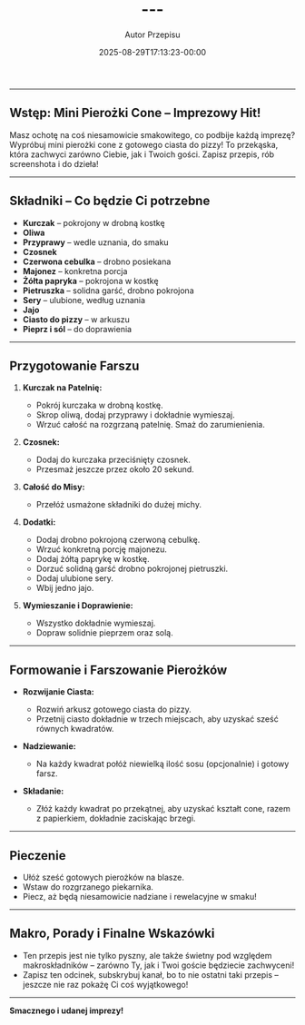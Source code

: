﻿---
draft: true
title: "---"
author: "Autor Przepisu"
recipe_image: images/recipe-headers/default.avif
date: 2025-08-29T17:13:23-00:00
categories: ["do-kategoryzacji"]
tags: ["draft"]
tagline: "Przepis do sformatowania"
servings: 4
prep_time: 15
cook: true
cook_time: 30
calories: 300
protein: 20
fat: 10
carbohydrate: 25
---
---

## **Wstęp: Mini Pierożki Cone – Imprezowy Hit!**

Masz ochotę na coś niesamowicie smakowitego, co podbije każdą imprezę? Wypróbuj mini pierożki cone z gotowego ciasta do pizzy! To przekąska, która zachwyci zarówno Ciebie, jak i Twoich gości. Zapisz przepis, rób screenshota i do dzieła!

---

## **Składniki – Co będzie Ci potrzebne**

- **Kurczak** – pokrojony w drobną kostkę
- **Oliwa**
- **Przyprawy** – wedle uznania, do smaku
- **Czosnek**
- **Czerwona cebulka** – drobno posiekana
- **Majonez** – konkretna porcja
- **Żółta papryka** – pokrojona w kostkę
- **Pietruszka** – solidna garść, drobno pokrojona
- **Sery** – ulubione, według uznania
- **Jajo**
- **Ciasto do pizzy** – w arkuszu
- **Pieprz i sól** – do doprawienia

---

## **Przygotowanie Farszu**

1. **Kurczak na Patelnię:**
   - Pokrój kurczaka w drobną kostkę.
   - Skrop oliwą, dodaj przyprawy i dokładnie wymieszaj.
   - Wrzuć całość na rozgrzaną patelnię. Smaż do zarumienienia.

2. **Czosnek:**
   - Dodaj do kurczaka przeciśnięty czosnek.
   - Przesmaż jeszcze przez około 20 sekund.

3. **Całość do Misy:**
   - Przełóż usmażone składniki do dużej michy.

4. **Dodatki:**
   - Dodaj drobno pokrojoną czerwoną cebulkę.
   - Wrzuć konkretną porcję majonezu.
   - Dodaj żółtą paprykę w kostkę.
   - Dorzuć solidną garść drobno pokrojonej pietruszki.
   - Dodaj ulubione sery.
   - Wbij jedno jajo.

5. **Wymieszanie i Doprawienie:**
   - Wszystko dokładnie wymieszaj.
   - Dopraw solidnie pieprzem oraz solą.

---

## **Formowanie i Farszowanie Pierożków**

- **Rozwijanie Ciasta:**
  - Rozwiń arkusz gotowego ciasta do pizzy.
  - Przetnij ciasto dokładnie w trzech miejscach, aby uzyskać sześć równych kwadratów.

- **Nadziewanie:**
  - Na każdy kwadrat połóż niewielką ilość sosu (opcjonalnie) i gotowy farsz.

- **Składanie:**
  - Złóż każdy kwadrat po przekątnej, aby uzyskać kształt cone, razem z papierkiem, dokładnie zaciskając brzegi.

---

## **Pieczenie**

- Ułóż sześć gotowych pierożków na blasze.
- Wstaw do rozgrzanego piekarnika.
- Piecz, aż będą niesamowicie nadziane i rewelacyjne w smaku!

---

## **Makro, Porady i Finalne Wskazówki**

- Ten przepis jest nie tylko pyszny, ale także świetny pod względem makroskładników – zarówno Ty, jak i Twoi goście będziecie zachwyceni!
- Zapisz ten odcinek, subskrybuj kanał, bo to nie ostatni taki przepis – jeszcze nie raz pokażę Ci coś wyjątkowego!

---

**Smacznego i udanej imprezy!**